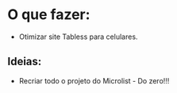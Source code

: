 # O que fazer:
- Otimizar site Tabless para celulares.
  
## Ideias:
- Recriar todo o projeto do Microlist - Do zero!!!